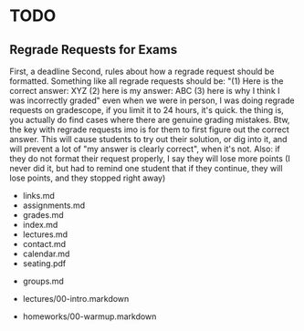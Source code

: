 # TODO

## Regrade Requests for Exams

First, a deadline
Second, rules about how a regrade request should be formatted.
Something like all regrade requests should be:
"(1) Here is the correct answer: XYZ (2) here is my answer: ABC (3) here is why I think I was incorrectly graded"
even when we were in person, I was doing regrade requests on gradescope, if you limit it to 24 hours, it's quick.
the thing is, you actually do find cases where there are genuine grading mistakes.
Btw, the key with regrade requests imo is for them to first figure out the correct answer. This will cause students to try out their solution, or dig into it, and will prevent a lot of "my answer is clearly correct", when it's not.
Also: if they do not format their request properly, I say they will lose more points (I never did it, but had to remind one student that if they continue, they will lose points, and they stopped right away)

+ links.md
+ assignments.md
+ grades.md      
+ index.md       
+ lectures.md    
+ contact.md     
+ calendar.md    
+ seating.pdf

- groups.md
+ lectures/00-intro.markdown
- homeworks/00-warmup.markdown
